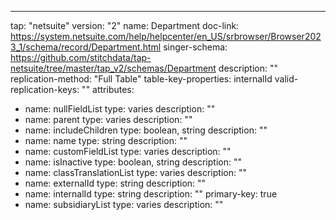 ---
tap: "netsuite"
version: "2"
name: Department
doc-link: https://system.netsuite.com/help/helpcenter/en_US/srbrowser/Browser2023_1/schema/record/Department.html
singer-schema: https://github.com/stitchdata/tap-netsuite/tree/master/tap_v2/schemas/Department
description: ""
replication-method: "Full Table"
table-key-properties: internalId
valid-replication-keys: ""
attributes:
- name: nullFieldList
  type: varies
  description: ""
- name: parent
  type: varies
  description: ""
- name: includeChildren
  type: boolean, string
  description: ""
- name: name
  type: string
  description: ""
- name: customFieldList
  type: varies
  description: ""
- name: isInactive
  type: boolean, string
  description: ""
- name: classTranslationList
  type: varies
  description: ""
- name: externalId
  type: string
  description: ""
- name: internalId
  type: string
  description: ""
  primary-key: true
- name: subsidiaryList
  type: varies
  description: ""

